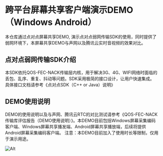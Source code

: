 ﻿
# 跨平台屏幕共享客户端演示DEMO（Windows Android）

本仓库通过点对点屏幕共享DEMO, 演示点对点弱网传输SDK的使用，同时提供了弱网环境下，本屏幕共享DEMO与声网以及腾讯云实时音视频的效果对比。

## 点对点弱网传输SDK介绍
本SDK依托QOS-FEC-NACK传输层内核，用于解决3G、4G、WIFI网络时面临的丢包、乱序、重复、抖动等问题。SDK采用极简的接口设计，让用户快速集成。具体接口文档请参考《点对点SDK（C++ or Java）说明》

## DEMO使用说明
DEMO的使用说明以及与声网、腾讯云RTC的对比测试请参考《QOS-FEC-NACK传输库评估报告（DEMO使用说明）》。本DEMO目前包括Windows屏幕采集编码客户端、Windows屏幕共享播发端、Android屏幕共享播放端，后续将提供Android屏幕采集编码客户端。 
注意：本DEMO目前加入了使用时长等限制，仅用于演示用途。

![Alt](http://www.mediapro.cc/wp-content/uploads/2019/04/1-1.png)




